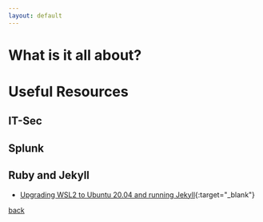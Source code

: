 ```yaml
---
layout: default
---
```

# What is it all about?


# Useful Resources
## IT-Sec
## Splunk
## Ruby and Jekyll
- [Upgrading WSL2 to Ubuntu 20.04 and running Jekyll](https://david.gardiner.net.au/2020/04/wsl2-and-jekyll.html){:target="_blank"}




[back](./)
